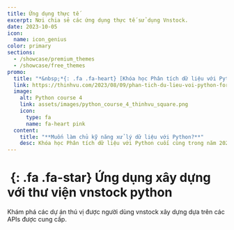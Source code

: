 ```yaml
---
title: Ứng dụng thực tế
excerpt: Nơi chia sẻ các ứng dụng thực tế sử dụng Vnstock.
date: 2023-10-05
icon:
  name: icon_genius
color: primary
sections:
  - /showcase/premium_themes
  - /showcase/free_themes
promo:
  title: "*&nbsp;*{: .fa .fa-heart} [Khóa học Phân tích dữ liệu với Python #4](https://thinhvu.com/2023/08/09/phan-tich-du-lieu-voi-python-for-data-analysis-3?utm_source=vnstock-docs&utm_medium=start)"
  link: https://thinhvu.com/2023/08/09/phan-tich-du-lieu-voi-python-for-data-analysis-3?utm_source=vnstock-docs&utm_medium=start
  image:
    alt: Python course 4
    link: assets/images/python_course_4_thinhvu_square.png
    icon:
      type: fa
      name: fa-heart pink
  content:
    title: "**Muốn làm chủ kỹ năng xử lý dữ liệu với Python?**"
    desc: Khóa học Phân tích dữ liệu với Python cuối cùng trong năm 2023. Đăng ký ngay!.
---
```


<div class="jumbotron">

# *&nbsp;*{: .fa .fa-star} Ứng dụng xây dựng với thư viện vnstock python

Khám phá các dự án thú vị được người dùng vnstock xây dựng dựa trên các APIs được cung cấp.

<!-- [Explore Now](#premium-themes){: .scrollto .btn .btn-blue .btn-cta} -->

</div>
